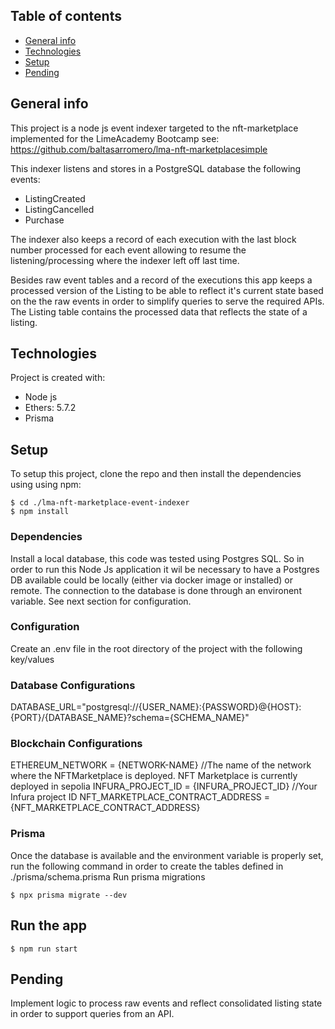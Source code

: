## Table of contents

- [General info](#general-info)
- [Technologies](#technologies)
- [Setup](#setup)
- [Pending](#pending)

## General info

This project is a node js event indexer targeted to the nft-marketplace implemented for the LimeAcademy Bootcamp see: https://github.com/baltasarromero/lma-nft-marketplacesimple 

This indexer listens and stores in a PostgreSQL database the following events:
  - ListingCreated
  - ListingCancelled
  - Purchase

The indexer also keeps a record of each execution with the last block number processed for each event allowing to resume the listening/processing where the indexer left off last time.

Besides raw event tables and a record of the executions this app keeps a processed version of the Listing to be able to reflect it's current state based on the the raw events in order to simplify queries to serve the required APIs. The Listing table contains the processed data that reflects the state of a listing.

## Technologies

Project is created with:

- Node js
- Ethers: 5.7.2
- Prisma 

## Setup

To setup this project, clone the repo and then install the dependencies using using npm:

```
$ cd ./lma-nft-marketplace-event-indexer
$ npm install
```

### Dependencies
Install a local database, this code was tested using Postgres SQL. So in order to run this Node Js application it wil be necessary to have a Postgres DB available could be locally (either via docker image or installed) or remote. The connection to the database is done through an environent variable. See next section for configuration.


### Configuration
Create an .env file in the root directory of the project with the following key/values

### Database Configurations
DATABASE_URL="postgresql://{USER_NAME}:{PASSWORD}@{HOST}:{PORT}/{DATABASE_NAME}?schema={SCHEMA_NAME}"

### Blockchain Configurations
ETHEREUM_NETWORK = {NETWORK-NAME} //The name of the network where the NFTMarketplace is deployed. NFT Marketplace is currently deployed  in sepolia
INFURA_PROJECT_ID = {INFURA_PROJECT_ID} //Your Infura project ID
NFT_MARKETPLACE_CONTRACT_ADDRESS = {NFT_MARKETPLACE_CONTRACT_ADDRESS}

### Prisma
Once the database is available and the environment variable is properly set, run the following command in order to create the tables defined in 
./prisma/schema.prisma
Run prisma migrations
```
$ npx prisma migrate --dev
```
## Run the app
```
$ npm run start
```
## Pending
Implement logic to process raw events and reflect consolidated listing state in order to support queries from an API.